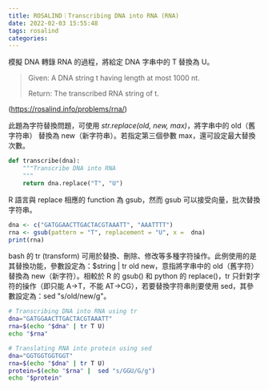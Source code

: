 ```yaml
---
title: ROSALIND｜Transcribing DNA into RNA (RNA)
date: 2022-02-03 15:55:48
tags: rosalind
categories:
---
```


模擬 DNA 轉錄 RNA 的過程，將給定 DNA 字串中的 T 替換為 U。

> Given: A DNA string t having length at most 1000 nt.
>
> Return: The transcribed RNA string of t.

(https://rosalind.info/problems/rna/)

<!--more-->

此題為字符替換問題，可使用 *str.replace(old, new, max)*，將字串中的 old（舊字符串） 替換為 new（新字符串）。若指定第三個參數 max，還可設定最大替換次數。
```python
def transcribe(dna):
	"""Transcribe DNA into RNA
	"""
	return dna.replace("T", "U")
```

R 語言與 replace 相應的 function 為 gsub，然而 gsub 可以接受向量，批次替換字符串。
```r
dna <- c("GATGGAACTTGACTACGTAAATT", "AAATTTT")
rna <- gsub(pattern = "T", replacement = "U", x =  dna)
print(rna)
```

bash 的 tr (transform) 可用於替換、刪除、修改等多種字符操作。此例使用的是其替換功能，參數設定為：$string | tr old new，意指將字串中的 old（舊字符） 替換為 new（新字符）。相較於 R 的 gsub() 和 python 的 replace()，tr 只針對字符的操作（即只能 A→T，不能 AT→CG），若要替換字符串則要使用 sed，其參數設定為：sed "s/old/new/g"。

```bash
# Transcribing DNA into RNA using tr
dna="GATGGAACTTGACTACGTAAATT"
rna=$(echo "$dna" | tr T U)
echo "$rna"

# Translating RNA into protein using sed
dna="GGTGGTGGTGGT"
rna=$(echo "$dna" | tr T U)
protein=$(echo "$rna" |  sed "s/GGU/G/g")
echo "$protein"
```